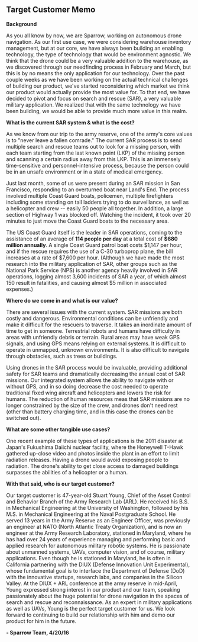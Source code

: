 ## Target Customer Memo

**Background**

As you all know by now, we are Sparrow, working on autonomous drone navigation. As our first use case, we were considering warehouse inventory management, but at our core, we have always been building an enabling technology, the type of technology that would be environment agnostic. We think that the drone could be a very valuable addition to the warehouse, as we discovered through our needfinding process in February and March, but this is by no means the only application for our technology. Over the past couple weeks as we have been working on the actual technical challenges of building our product, we've started reconsidering which market we think our product would actually provide the most value for. To that end, we have decided to pivot and focus on search and rescue (SAR), a very valuable military application. We realized that with the same technology we have been building, we would be able to provide much more value in this realm.

**What is the current SAR system & what is the cost?**

As we know from our trip to the army reserve, one of the army's core values is to "never leave a fallen comrade." The current SAR process is to send multiple search and rescue teams out to look for a missing person, with each team starting from the last known point (LKP) of the missing person and scanning a certain radius away from this LKP. This is an immensely time-sensitive and personnel-intensive process, because the person could be in an unsafe environment or in a state of medical emergency.

Just last month, some of us were present during an SAR mission in San Francisco, responding to an overturned boat near Land's End. The process involved multiple Coast Guard boats, policemen, multiple firefighters including some standing on tall ladders trying to do surveillance, as well as a helicopter and crew -- easily 50 people all together. In addition, a large section of Highway 1 was blocked off. Watching the incident, it took over 20 minutes to just move the Coast Guard boats to the necessary area.

The US Coast Guard itself is the leader in SAR operations, coming to the assistance of an average of **114 people per day** at a total cost of **$680 million annually**. A single Coast Guard patrol boat costs $1,147 per hour, and if the rescue requires the use of a C-30 turboprop plane, the bill increases at a rate of $7,600 per hour. (Although we have made the most research into the military application of SAR, other groups such as the National Park Service (NPS) is another agency heavily involved in SAR operations, logging almost 3,600 incidents of SAR a year, of which almost 150 result in fatalities, and causing almost $5 million in associated expenses.)

**Where do we come in and what is our value?**

There are several issues with the current system. SAR missions are both costly and dangerous. Environmental conditions can be unfriendly and make it difficult for the rescuers to traverse. It takes an inordinate amount of time to get in someone. Terrestrial robots and humans have difficulty in areas with unfriendly debris or terrain. Rural areas may have weak GPS signals, and using GPS means relying on external systems. It is difficult to operate in unmapped, unknown environments. It is also difficult to navigate through obstacles, such as trees or buildings.

Using drones in the SAR process would be invaluable, providing additional safety for SAR teams and dramatically decreasing the annual cost of SAR missions. Our integrated system allows the ability to navigate with or without GPS, and in so doing  decrease the cost needed to operate traditional fixed wing aircraft and helicopters and lowers the risk for humans. The reduction of human resources meas that SAR missions are no longer constrained by the size of the crew, and drones don't need rest (other than battery charging time, and in this case the drones can be switched out).

**What are some other tangible use cases?**

One recent example of these types of applications is the 2011 disaster at Japan's Fukushima Daiichi nuclear facility, where the Honeywell T-Hawk gathered up-close video and photos inside the plant in an effort to limit radiation releases. Having a drone would avoid exposing people to radiation. The drone's ability to get close access to damaged buildings surpasses the abilities of a helicopter or a human.

**With that said, who is our target customer?**

Our target customer is 47-year-old Stuart Young, Chief of the Asset Control and Behavior Branch of the Army Research Lab (ARL). He received his B.S. in Mechanical Engineering at the University of Washington, followed by his M.S. in Mechanical Engineering at the Naval Postgraduate School. He served 13 years in the Army Reserve as an Engineer Officer, was previously an engineer at NATO (North Atlantic Treaty Organization), and is now an engineer at the Army Research Laboratory, stationed in Maryland, where he has had over 24 years of experience managing and performing basic and applied research for autonomous military robotic systems. He is passionate about unmanned systems, UAVs, computer vision, and of course, military applications. Even though he is stationed in Maryland, he is often in California partnering with the DIUX (Defense Innovation Unit Experimental), whose fundamental goal is to interface the Department of Defense (DoD) with the innovative startups, research labs, and companies in the Silicon Valley. At the DIUX + ARL conference at the army reserve in mid-April, Young expressed strong interest in our product and our team, speaking passionately about the huge potential for drone navigation in the spaces of search and rescue and reconnaissance. As an expert in military applications as well as UAVs, Young is the perfect target customer for us. We look forward to continuing to build our relationship with him and demo our product for him in the future.

**- Sparrow Team, 4/20/16**
